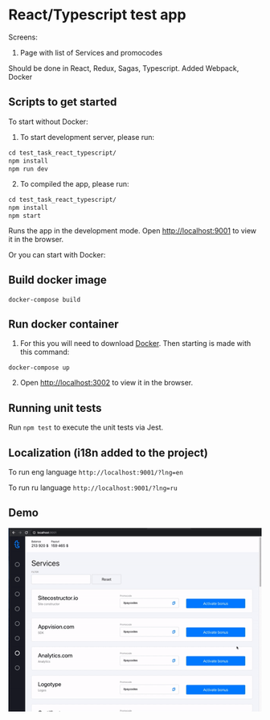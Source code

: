 # React/Typescript test app

Screens:

1. Page with list of Services and promocodes

Should be done in React, Redux, Sagas, Typescript. Added Webpack, Docker

## Scripts to get started

To start without Docker:

1. To start development server, please run:

```
cd test_task_react_typescript/
npm install
npm run dev
```

2. To compiled the app, please run:

```
cd test_task_react_typescript/
npm install
npm start
```

Runs the app in the development mode.
Open [http://localhost:9001](http://localhost:9001) to view it in the browser.

Or you can start with Docker:

## Build docker image

```
docker-compose build
```

## Run docker container

1. For this you will need to download [Docker](https://www.docker.com/).
   Then starting is made with this command:

```
docker-compose up
```

2. Open [http://localhost:3002](http://localhost:3002) to view it in the browser.


## Running unit tests

Run `npm test` to execute the unit tests via Jest.


## Localization (i18n added to the project)

To run eng language `http://localhost:9001/?lng=en`

To run ru language `http://localhost:9001/?lng=ru`

## Demo

![](demo.gif)
